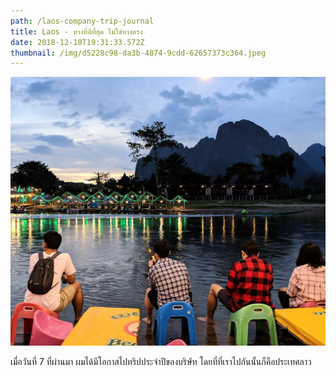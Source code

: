 ```yaml
---
path: /laos-company-trip-journal
title: Laos - ทางที่ดีที่สุด ไม่ใช่ทางตรง
date: 2018-12-10T19:31:33.572Z
thumbnail: /img/d5228c98-da3b-4874-9cdd-62657373c364.jpeg
---
```



![Song river, beer and friends ](/img/d5228c98-da3b-4874-9cdd-62657373c364.jpeg)

เมื่อวันที่ 7 ที่ผ่านมา ผมได้มีโอกาสไปทริปประจำปีของบริษัท โดยที่ที่เราไปกันนั้นก็คือประเทศลาว
